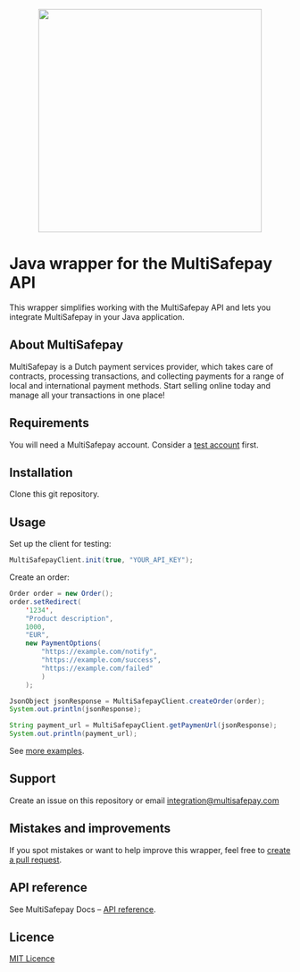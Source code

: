 <p align="center">
    <img src="https://camo.githubusercontent.com/517483ae0eaba9884f397e9af1c4adc7bbc231575ac66cc54292e00400edcd10/68747470733a2f2f7777772e6d756c7469736166657061792e636f6d2f66696c6561646d696e2f74656d706c6174652f696d672f6d756c7469736166657061792d6c6f676f2d69636f6e2e737667" width="400px" position="center">
</p>

# Java wrapper for the MultiSafepay API
This wrapper simplifies working with the MultiSafepay API and lets you integrate MultiSafepay in your Java application.

## About MultiSafepay
MultiSafepay is a Dutch payment services provider, which takes care of contracts, processing transactions, and collecting payments for a range of local and international payment methods. Start selling online today and manage all your transactions in one place!

## Requirements
You will need a MultiSafepay account. Consider a [test account](https://testmerchant.multisafepay.com/signup) first.

## Installation
Clone this git repository.

## Usage
Set up the client for testing:

```java
MultiSafepayClient.init(true, "YOUR_API_KEY");
```
Create an order:

```java
Order order = new Order();
order.setRedirect(
    '1234', 
    "Product description",
    1000, 
    "EUR", 
    new PaymentOptions(
        "https://example.com/notify",
        "https://example.com/success",
        "https://example.com/failed"
        )
    );

JsonObject jsonResponse = MultiSafepayClient.createOrder(order);
System.out.println(jsonResponse);

String payment_url = MultiSafepayClient.getPaymenUrl(jsonResponse);
System.out.println(payment_url);
```

See [more examples](https://github.com/MultiSafepay/Java/tree/master/src/com/MspIntegration/tests).

## Support

Create an issue on this repository or email <a href="mailto:integration@multisafepay.com">integration@multisafepay.com</a>

## Mistakes and improvements 
If you spot mistakes or want to help improve this wrapper, feel free to [create a pull request](https://github.com/MultiSafepay/Java/pulls).

## API reference
See MultiSafepay Docs – [API reference](https://docs.multisafepay.com/api/).

## Licence
[MIT Licence](https://github.com/MultiSafepay/Java/blob/master/LICENSE)
